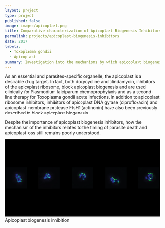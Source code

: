 ```yaml
---
layout: project
type: project
published: false
image: images/apicoplast.png
title: Comparative characterization of Apicoplast Biogenesis Inhibitors
permalink: projects/apicoplast-biogenesis-inhibitors
date: 2017
labels:
  - Toxoplasma gondii
  - Apicoplast
summary: Investigation into the mechanisms by which apicoplast biogenesis inhibitors relate to parasite death
---
```


As an essential and parasites-specific organelle, the apicoplast is a desirable drug target. In fact, both doxycycline and clindamycin, inhibitors of the apicoplast ribosome, block apicoplast biogenesis and are used clinically for Plasmodium falciparum chemoprophylaxis and as a second-line therapy for Toxoplasma gondii acute infections. In addition to apicoplast ribosome inhibitors, inhibitors of apicoplast DNA gyrase (ciprofloxacin) and apicoplast membrane protease FtsH1 (actinonin) have also been previously described to block apicoplast biogenesis. 

Despite the importance of apicoplast biogenesis inhibitors, how the mechanism of the inhibitors relates to the timing of parasite death and apicoplast loss still remains poorly understood. 

<div class="ui segments">
  <div class="ui segment">
     <img class="ui large centered image" src="../images/unknown-picture.png">
  </div>
  <div class="ui secondary segment">
  Apicoplast biogenesis inhibition
  </div>
</div>  
